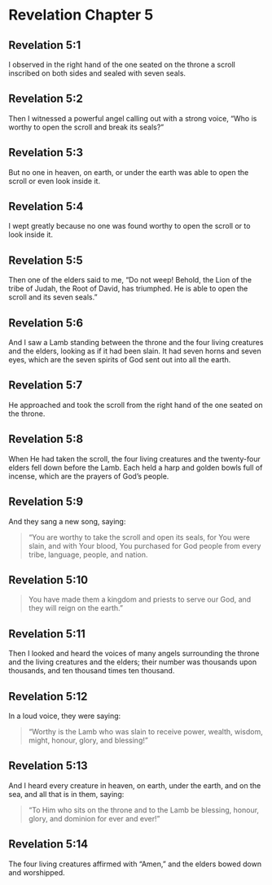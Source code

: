 # Revelation Chapter 5

## Revelation 5:1

I observed in the right hand of the one seated on the throne a scroll inscribed on both sides and sealed with seven seals.

## Revelation 5:2

Then I witnessed a powerful angel calling out with a strong voice, “Who is worthy to open the scroll and break its seals?”

## Revelation 5:3

But no one in heaven, on earth, or under the earth was able to open the scroll or even look inside it.

## Revelation 5:4

I wept greatly because no one was found worthy to open the scroll or to look inside it.

## Revelation 5:5

Then one of the elders said to me, “Do not weep! Behold, the Lion of the tribe of Judah, the Root of David, has triumphed. He is able to open the scroll and its seven seals.”

## Revelation 5:6

And I saw a Lamb standing between the throne and the four living creatures and the elders, looking as if it had been slain. It had seven horns and seven eyes, which are the seven spirits of God sent out into all the earth.

## Revelation 5:7

He approached and took the scroll from the right hand of the one seated on the throne.

## Revelation 5:8

When He had taken the scroll, the four living creatures and the twenty-four elders fell down before the Lamb. Each held a harp and golden bowls full of incense, which are the prayers of God’s people.

## Revelation 5:9

And they sang a new song, saying:

> “You are worthy to take the scroll
> and open its seals,
> for You were slain, and with Your blood, You purchased for God people
> from every tribe, language, people, and nation.

## Revelation 5:10

> You have made them a kingdom and priests to serve our God,
> and they will reign on the earth.”

## Revelation 5:11

Then I looked and heard the voices of many angels surrounding the throne and the living creatures and the elders; their number was thousands upon thousands, and ten thousand times ten thousand.

## Revelation 5:12

In a loud voice, they were saying:

> “Worthy is the Lamb who was slain
> to receive power, wealth, wisdom, might, honour, glory, and blessing!”

## Revelation 5:13

And I heard every creature in heaven, on earth, under the earth, and on the sea, and all that is in them, saying:

> “To Him who sits on the throne and to the Lamb
> be blessing, honour, glory, and dominion for ever and ever!”

## Revelation 5:14

The four living creatures affirmed with “Amen,” and the elders bowed down and worshipped.
